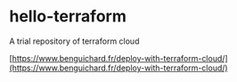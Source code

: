 # hello-terraform
A trial repository of terraform cloud

[https://www.benguichard.fr/deploy-with-terraform-cloud/](https://www.benguichard.fr/deploy-with-terraform-cloud/) 
